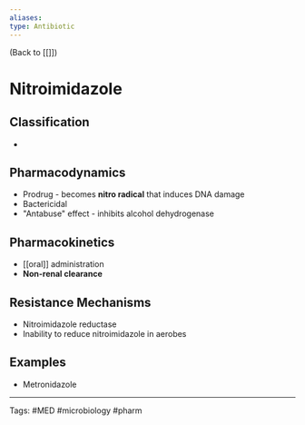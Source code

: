 ```yaml
---
aliases: 
type: Antibiotic
---
```


(Back to [[]])

# Nitroimidazole

## Classification
- 
## Pharmacodynamics
- Prodrug - becomes **nitro radical** that induces DNA damage
- Bactericidal
- "Antabuse" effect - inhibits alcohol dehydrogenase
## Pharmacokinetics
- [[oral]] administration
- **Non-renal clearance**
## Resistance Mechanisms
- Nitroimidazole reductase
- Inability to reduce nitroimidazole in aerobes
## Examples
- Metronidazole

---
Tags: #MED #microbiology #pharm 